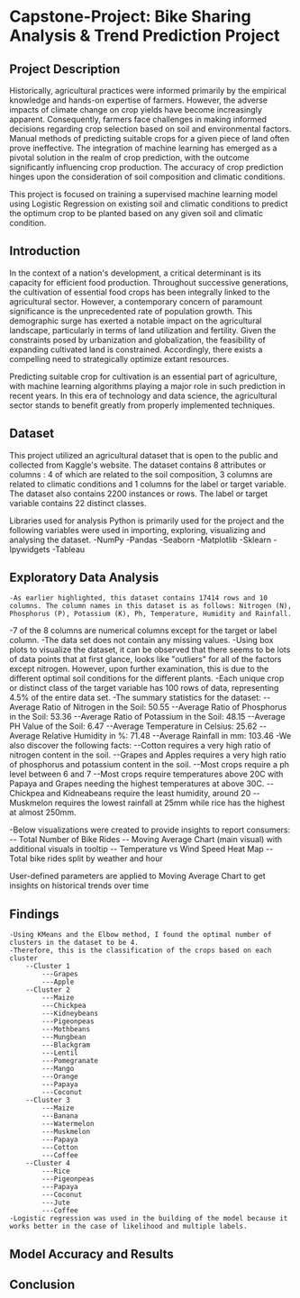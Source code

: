 # Capstone-Project: Bike Sharing Analysis & Trend Prediction  Project

## Project Description

Historically, agricultural practices were informed primarily by the empirical knowledge and hands-on expertise of farmers. However, the adverse impacts of climate change on crop yields have become increasingly apparent. Consequently, farmers face challenges in making informed decisions regarding crop selection based on soil and environmental factors. Manual methods of predicting suitable crops for a given piece of land often prove ineffective. The integration of machine learning has emerged as a pivotal solution in the realm of crop prediction, with the outcome significantly influencing crop production. The accuracy of crop prediction hinges upon the consideration of soil composition and climatic conditions.

This project is focused on training a supervised machine learning model using Logistic Regression on existing soil and climatic conditions to predict the optimum crop to be planted based on any given soil and climatic condition.

## Introduction

In the context of a nation's development, a critical determinant is its capacity for efficient food production. Throughout successive generations, the cultivation of essential food crops has been integrally linked to the agricultural sector. However, a contemporary concern of paramount significance is the unprecedented rate of population growth. This demographic surge has exerted a notable impact on the agricultural landscape, particularly in terms of land utilization and fertility. Given the constraints posed by urbanization and globalization, the feasibility of expanding cultivated land is constrained. Accordingly, there exists a compelling need to strategically optimize extant resources.

Predicting suitable crop for cultivation is an essential part of agriculture, with machine learning algorithms playing a major role in such prediction in recent years. In this era of technology and data science, the agricultural sector stands to benefit greatly from properly implemented techniques.

## Dataset

This project utilized an agricultural dataset that is open to the public and collected from Kaggle's website. The dataset contains 8 attributes or columns : 4 of which are related to the soil composition, 3 columns are related to climatic conditions and 1 columns for the label or target variable. The dataset also contains 2200 instances or rows. The label or target variable contains 22 distinct classes.

Libraries used for analysis
Python is primarily used for the project and the following variables were used in importing, exploring, visualizing and analysing the dataset.
-NumPy
-Pandas
-Seaborn
-Matplotlib
-Sklearn
-Ipywidgets
-Tableau

## Exploratory Data Analysis

    -As earlier highlighted, this dataset contains 17414 rows and 10 columns. The column names in this dataset is as follows: Nitrogen (N), Phosphorus (P), Potassium (K), Ph, Temperature, Humidity and Rainfall.
-7 of the 8 columns are numerical columns except for the target or label column.
    -The data set does not contain any missing values.
    -Using box plots to visualize the dataset, it can be observed that there seems to be lots of data points that at first glance, looks like "outliers" for all of the factors except nitrogen. However, upon further examination, this is due to the different optimal soil conditions for the different plants.
    -Each unique crop or distinct class of the target variable has 100 rows of data, representing 4.5% of the entire data set.
    -The summary statistics for the dataset:
        --Average Ratio of Nitrogen in the Soil: 50.55
        --Average Ratio of Phosphorus in the Soil: 53.36
        --Average Ratio of Potassium in the Soil: 48.15
        --Average PH Value of the Soil: 6.47
        --Average Temperature in Celsius: 25.62
        --Average Relative Humidity in %: 71.48
        --Average Rainfall in mm: 103.46
    -We also discover the following facts:
        --Cotton requires a very high ratio of nitrogen content in the soil.
        --Grapes and Apples requires a very high ratio of phosphorus and potassium content in the soil.
        --Most crops require a ph level between 6 and 7
        --Most crops require temperatures above 20C with Papaya and Grapes needing the highest temperatures at above 30C.
        --Chickpea and Kidneabeans require the least humidity, around 20
        --Muskmelon requires the lowest rainfall at 25mm while rice has the highest at almost 250mm.

-Below visualizations were created to provide insights to report consumers:
    -- Total Number of Bike Rides
    -- Moving Average Chart (main visual) with additional visuals in tooltip
    -- Temperature vs Wind Speed Heat Map
    -- Total bike rides split by weather and hour

User-defined parameters are applied to Moving Average Chart to get insights on historical trends over time

## Findings

    -Using KMeans and the Elbow method, I found the optimal number of clusters in the dataset to be 4.
    -Therefore, this is the classification of the crops based on each cluster
        --Cluster 1
            ---Grapes
            ---Apple
        --Cluster 2
            ---Maize
            ---Chickpea
            ---Kidneybeans
            ---Pigeonpeas
            ---Mothbeans
            ---Mungbean
            ---Blackgram
            ---Lentil
            ---Pomegranate
            ---Mango
            ---Orange
            ---Papaya
            ---Coconut
        --Cluster 3
            ---Maize
            ---Banana
            ---Watermelon
            ---Muskmelon
            ---Papaya
            ---Cotton
            ---Coffee
        --Cluster 4
            ---Rice
            ---Pigeonpeas
            ---Papaya
            ---Coconut
            ---Jute
            ---Coffee
    -Logistic regression was used in the building of the model because it works better in the case of likelihood and multiple labels.

## Model Accuracy and Results


## Conclusion
